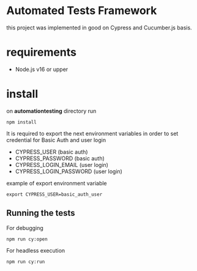 # Automated Tests Framework
 
 this project was implemented in good on Cypress and Cucumber.js basis.

 # requirements
 - Node.js v16 or upper

# install
 on **automationtesting** directory run
 
 ```
 npm install
 ```

It is required to export the next environment variables in order to set credential for Basic Auth and user login

- CYPRESS_USER (basic auth)
- CYPRESS_PASSWORD (basic auth)
- CYPRESS_LOGIN_EMAIL (user login)
- CYPRESS_LOGIN_PASSWORD (user login)

example of export environment variable

```
export CYPRESS_USER=basic_auth_user
```

## Running the tests

For debugging
```
npm run cy:open
```
For headless execution
```
npm run cy:run
```
